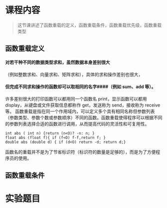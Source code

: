 # 课程内容
>  这节课讲述了函数重载的定义，函数重载条件，函数重载优先级，函数重载类型
## 函数重载定义
#### 对若干种不同的数据类型求和，虽然数据本身差别很大 ####
（例如整数求和、向量求和、矩阵求和），具体的求和操作差别也很大，
#### 但完成不同求和操作的函数却可以取相同的名字####（例如 sum、add 等）。
许多差别很大的打印函数可以都用同一个函数名 print，显示函数可以都用 display，从键盘或文件获取信息都称作 get，发送称为 send，接收称为 receive 等。
函数重载是指在同一个作用域内，可以定义多个具有相同名称但参数列表（参数类型、参数个数或参数顺序）不同的函数。函数重载使得程序可以根据不同的参数列表选择合适的函数进行调用，从而提高代码的灵活性和可复用性。
```
int abs ( int n) {return (n<O)? -n: n; }
float abs (float f){ if (f<O) f-f,return f; }
double abs (double d) { if (d<O) return -d; return d;}
```
函数名的重载并不是为了节省标识符（标识符的数量是足够的），而是为了方便程序员的使用。
## 函数重载条件

# 实验题目

